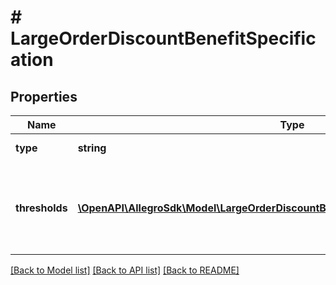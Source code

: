 # # LargeOrderDiscountBenefitSpecification

## Properties

Name | Type | Description | Notes
------------ | ------------- | ------------- | -------------
**type** | **string** |  | [default to 'LARGE_ORDER_DISCOUNT']
**thresholds** | [**\OpenAPI\AllegroSdk\Model\LargeOrderDiscountBenefitSpecificationAllOfThresholds[]**](LargeOrderDiscountBenefitSpecificationAllOfThresholds.md) | List of order discount thresholds. A threshold with a higher orderValue.lowerBound.amount than another one must also have a higher discount.percentage. |

[[Back to Model list]](../../README.md#models) [[Back to API list]](../../README.md#endpoints) [[Back to README]](../../README.md)
